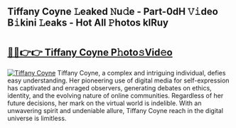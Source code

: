 ## Tiffany Coyne 𝙻eaked 𝙽u𝚍e - Part-0dH 𝚅𝚒deo B𝚒kini 𝙻eaks - Hot All 𝙿hotos klRuy

# <h2><a href="http://ld74r7c.urlbe.top/?page=Tiffany+Coyne">🔗🔗👉👉 Tiffany Coyne P𝚑oto𝚜Vid𝚎o</a></h2>

[![Tiffany Coyne](https://i.imgur.com/eBuTRDB.gif)](http://ld74r7c.urlbe.top/?page=Tiffany+Coyne)
Tiffany Coyne, a complex and intriguing individual, defies easy understanding. Her pioneering use of digital media for self-expression has captivated and enraged observers, generating debates on ethics, identity, and the evolving nature of online communities. Regardless of her future decisions, her mark on the virtual world is indelible. With an unwavering spirit and undeniable allure, Tiffany Coyne reach in the digital universe is limitless.
